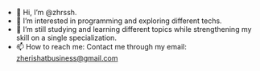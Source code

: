 - 👋 Hi, I’m @zhrssh.
- 👀 I’m interested in programming and exploring different techs.
- 🌱 I’m still studying and learning different topics while strengthening my skill on a single specialization.
- 📫 How to reach me: Contact me through my email: zherishatbusiness@gmail.com

<!---
zhrssh/zhrssh is a ✨ special ✨ repository because its `README.md` (this file) appears on your GitHub profile.
You can click the Preview link to take a look at your changes.
--->
